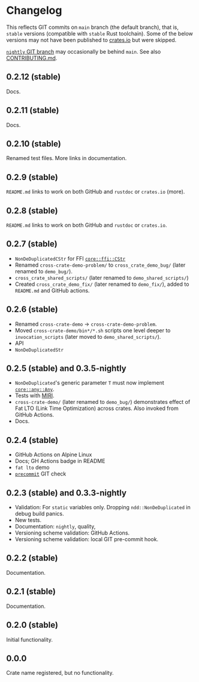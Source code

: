 # Changelog

This reflects GIT commits on `main` branch (the default branch), that is, `stable` versions
(compatible with `stable` Rust toolchain). Some of the below versions may not have been published to
[crates.io](https://crates.io/crates/ndd) but were skipped.

[`nightly` GIT branch](https://github.com/peter-lyons-kehl/ndd/tree/nightly) may occasionally be
behind `main`. See also [CONTRIBUTING.md](CONTRIBUTING.md).

<!--
## 0.3.7-nightly

`ndd::infer::NonDeDuplicatedStr` and `ndd::infer::NonDeDuplicatedCStr`
-->

## 0.2.12 (stable)

Docs.

## 0.2.11 (stable)

Docs.

## 0.2.10 (stable)

Renamed test files. More links in documentation.

## 0.2.9 (stable)

`README.md` links to work on both GitHub and `rustdoc` or `crates.io` (more).

## 0.2.8 (stable)

`README.md` links to work on both GitHub and `rustdoc` or `crates.io`.

## 0.2.7 (stable)

- `NonDeDuplicatedCStr` for FFI
  [`core::ffi::CStr`](https://doc.rust-lang.org/nightly/core/ffi/struct.CStr.html)
- Renamed `cross-crate-demo-problem/` to `cross_crate_demo_bug/` (later renamed to `demo_bug/`).
- `cross_crate_shared_scripts/` (later renamed to `demo_shared_scripts/`)
- Created `cross_crate_demo_fix/` (later renamed to `demo_fix/`), added to `README.md` and GitHub
  actions.

## 0.2.6 (stable)

- Renamed `cross-crate-demo` -> `cross-crate-demo-problem`.
- Moved `cross-crate-demo/bin*/*.sh` scripts one level deeper to `invocation_scripts` (later moved
  to `demo_shared_scripts/`).
- API
- `NonDeDuplicatedStr`

## 0.2.5 (stable) and 0.3.5-nightly

- `NonDeDuplicated`'s generic parameter `T` must now implement
  [`core::any::Any`](https://doc.rust-lang.org/nightly/core/any/trait.Any.html).
- Tests with [MIRI](https://github.com/rust-lang/miri).
- `cross-crate-demo/` (later renamed to `demo_bug/`) demonstrates effect of Fat LTO
  (Link Time Optimization) across crates. Also invoked from GitHub Actions.
- Docs.

## 0.2.4 (stable)

- GitHub Actions on Alpine Linux
- Docs; GH Actions badge in README
- `fat lto` demo
- [`precommit`](./pre-commit) GIT check

## 0.2.3 (stable) and 0.3.3-nightly

- Validation: For `static` variables only. Dropping `ndd::NonDeDuplicated` in debug build panics.
- New tests.
- Documentation: `nightly`, quality,
- Versioning scheme validation: GitHub Actions.
- Versioning scheme validation: local GIT pre-commit hook.

## 0.2.2 (stable)

Documentation.

## 0.2.1 (stable)

Documentation.

## 0.2.0 (stable)

Initial functionality.

## 0.0.0

Crate name registered, but no functionality.
